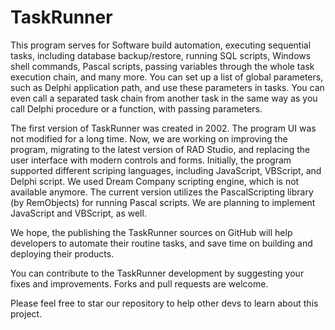 # TaskRunner

This program serves for Software build automation, executing sequential tasks, including database backup/restore, running SQL scripts, Windows shell commands, Pascal scripts, passing variables through the whole task execution chain, and many more. You can set up a list of global parameters, such as Delphi application path, and use these parameters in tasks. You can even call a separated task chain from another task in the same way as you call Delphi procedure or a function, with passing parameters.



The first version of TaskRunner was created in 2002. The program UI was not modified for a long time. Now, we are working on improving the program, migrating to the latest version of RAD Studio, and replacing the user interface with modern controls and forms.
Initially, the program supported different scriping languages, including JavaScript, VBScript, and Delphi script. We used Dream Company scripting engine, which is not available anymore. The current version utilizes the PascalScripting library (by RemObjects) for running Pascal scripts. We are planning to implement JavaScript and VBScript, as well.



We hope, the publishing the TaskRunner sources on GitHub will help developers to automate their routine tasks, and save time on building and deploying their products.

You can contribute to the TaskRunner development by suggesting your fixes and improvements. Forks and pull requests are welcome.



Please feel free to star our repository to help other devs to learn about this project.


